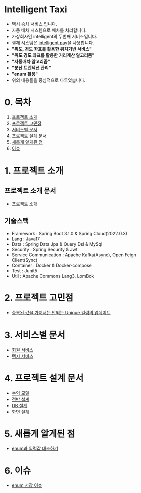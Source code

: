 # Intelligent Taxi
* 택시 승차 서비스 입니다.
* 자동 배차 시스템으로 배차를 처리합니다.
* 가상회사인 intelligent의 두번째 서비스입니다.
* 결제 시스템은 [intelligent pay](https://github.com/liveforone/intelligent_pay)을 사용합니다.
* **"위도, 경도 좌표를 활용한 위치기반 서비스"**
* **"위도 경도 좌표를 활용한 거리계산 알고리즘"**
* **"자동배차 알고리즘"**
* **"분산 트랜잭션 관리"**
* **"enum 활용"**
* 위의 내용들을 중심적으로 다루었습니다.

# 0. 목차
1. [프로젝트 소개](#1-프로젝트-소개)
2. [프로젝트 고민점](#2-프로젝트-고민점)
3. [서비스별 문서](#3-서비스별-문서)
4. [프로젝트 설계 문서](#4-프로젝트-설계-문서)
5. [새롭게 알게된 점](#5-새롭게-알게된-점)
6. [이슈](#6-이슈)

# 1. 프로젝트 소개
## 프로젝트 소개 문서
* [프로젝트 소개](https://github.com/liveforone/intelligent_taxi/blob/master/Documents/INTRODUCE.md)
## 기술스택
* Framework : Spring Boot 3.1.0 & Spring Cloud(2022.0.3)
* Lang : Java17
* Data : Spring Data Jpa & Query Dsl & MySql
* Security : Spring Security & Jwt
* Service Communication : Apache Kafka(Async), Open Feign Client(Sync)
* Container : Docker & Docker-compose
* Test : Junit5
* Util : Apache Commons Lang3, LomBok

# 2. 프로젝트 고민점
* [중복된 값을 가져서는 안되는 Unique 컬럼의 업데이트](https://github.com/liveforone/intelligent_taxi/blob/master/Documents/UNIQUE_COLUMN_UPDATE_PROBLEM.md)

# 3. 서비스별 문서
* [회원 서비스](https://github.com/liveforone/intelligent_taxi/blob/master/Documents/README_USER.md)
* [택시 서비스](https://github.com/liveforone/intelligent_taxi/blob/master/Documents/README_TAXI.md)

# 4. 프로젝트 설계 문서
* [수익 모델](https://github.com/liveforone/intelligent_taxi/blob/master/Documents/PROFIT.md)
* [전반 설계](https://github.com/liveforone/intelligent_taxi/blob/master/Documents/DESIGN.md)
* [DB 설계](https://github.com/liveforone/intelligent_taxi/blob/master/Documents/DB_DESIGN.md)
* [화면 설계](https://github.com/liveforone/intelligent_taxi/blob/master/Documents/INTERFACE_DESIGN.md)

# 5. 새롭게 알게된 점
* [enum과 입력값 대조하기](https://github.com/liveforone/intelligent_taxi/blob/master/Documents/ENUM_INPUT_MATCH.md)

# 6. 이슈
* [enum 저장 이슈](https://github.com/liveforone/intelligent_taxi/blob/master/Documents/JPA_ENUM_ISSUE.md)